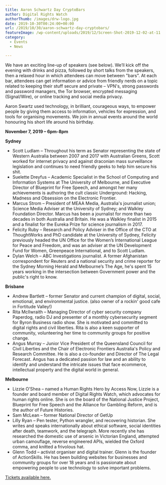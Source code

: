 ```yaml
---
title: Aaron Schwartz Day CryptoBars
author: Digital Rights Watch
authorThumb: /images/drw-logo.jpg
date: 2019-10-30T00:24:00+00:00
url: /2019/10/30/aaron-schwartz-day-cryptobars/
featureImage: /wp-content/uploads/2019/12/Screen-Shot-2019-12-02-at-11.23.33-am.png
category:
  - Events
  - News

---
```

We have an exciting line-up of speakers (see below). We&#8217;ll kick off the evening with drinks and pizza, followed by short talks from the speakers, then a relaxed hour in which attendees can move between "bars". At each bar, attendees can get information or advice from friendly nerds on a topic related to keeping their stuff secure and private – VPN's, strong passwords and password managers, the Tor browser, encrypted messaging (Signal/Wire), or online tracking and social media privacy.

Aaron Swartz used technology, in brilliant, courageous ways, to empower people by giving them access to information, vehicles for expression, and tools for organising movements. We join in annual events around the world honouring his short life around his birthday.

**November 7, 2019 &#8211; 6pm-8pm**

**Sydney**

  * Scott Ludlam – Throughout his term as Senator representing the state of Western Australia between 2007 and 2017 with Australian Greens, Scott worked for internet privacy and against draconian mass surveillance legislation and continues to need friendly geeks to help him secure his shit.
  * Suelette Dreyfus – Academic Specialist in the School of Computing and Information Systems at The University of Melbourne, and Executive Director of Blueprint for Free Speech, and amongst her many achievements is authoring the cult classic Underground: Hacking, Madness and Obsession on the Electronic Frontier.
  * Marcus Strom – President of MEAA Media, Australia's journalist union; Science Media Adviser at the University of Sydney; and Walkley Foundation Director. Marcus has been a journalist for more than two decades in both Australia and Britain. He was a Walkley finalist in 2015 and a finalist for the Eureka Prize for science journalism in 2017.
  * Felicity Ruby – Research and Policy Adviser in the Office of the CTO at ThoughtWorks and PhD candidate at the University of Sydney, Felicity previously headed the UN Office for the Women&#8217;s International League for Peace and Freedom, and was an adviser at the UN Development Fund for Women, Greenpeace International, and to Scott Ludlam.
  * Dylan Welch – ABC Investigations journalist. A former Afghanistan correspondent for Reuters and a national security and crime reporter for the Sydney Morning Herald and Melbourne&#8217;s The Age, he's spent 15 years working in the intersection between Government power and the public's right to know.

**Brisbane**

  * Andrew Bartlett – former Senator and current champion of digital, social, emotional, and environmental justice. (also owner of a rockin' good cafe in Fortitude Valley!)
  * Rita McIlwraith – Managing Director of cyber security company Paperdog, radio DJ and presenter of a monthly cybersecurity segment for Byron Business radio show. She is motivated and committed to digital rights and civil liberties. Rita is also a keen supporter of community, volunteering her time to community groups for positive change.
  * Angus Murray – Junior Vice President of the Queensland Council for Civil Liberties and the Chair of Electronic Frontiers Australia's Policy and Research Committee. He is also a co-founder and Director of The Legal Forecast. Angus has a dedicated passion for law and an ability to identify and understand the intricate issues that face ecommerce, intellectual property and the digital world in general.

**Melbourne**

  * Lizzie O&#8217;Shea – named a Human Rights Hero by Access Now, Lizzie is a founder and board member of Digital Rights Watch, which advocates for human rights online. She is on the board of the National Justice Project, Blueprint for Free Speech and the Alliance for Gambling Reform, and is the author of Future Histories.
  * Sam McLean – former National Director of GetUp
  * Lilly Ryan – Pen tester, Python wrangler, and recovering historian. She writes and speaks internationally about ethical software, social identities after death, teamwork, and the telegraph. More recently she has researched the domestic use of arsenic in Victorian England, attempted urban camouflage, reverse engineered APIs, wielded the Oxford comma, and knitted a frivolous hat.
  * Glenn Todd – activist organiser and digital trainer. Glenn is the founder of ActionSkills. He has been building websites for businesses and community groups for over 18 years and is passionate about empowering people to use technology to solve important problems.

[Tickets available here.][1]

 [1]: https://pretix.eu/thoughtworks/ASDay2019/
